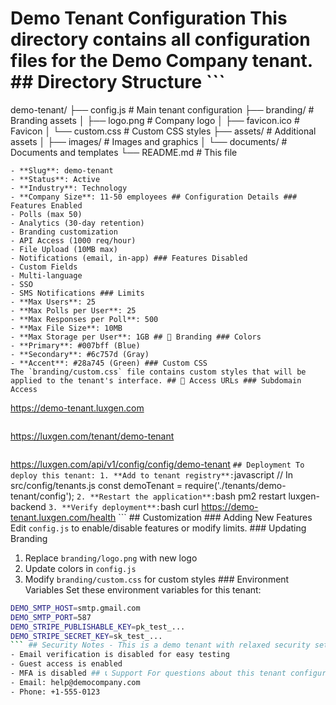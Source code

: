 # Demo Tenant Configuration This directory contains all configuration files for the **Demo Company** tenant. ## Directory Structure ```
demo-tenant/
├── config.js # Main tenant configuration
├── branding/ # Branding assets
│ ├── logo.png # Company logo
│ ├── favicon.ico # Favicon
│ └── custom.css # Custom CSS styles
├── assets/ # Additional assets
│ ├── images/ # Images and graphics
│ └── documents/ # Documents and templates
└── README.md # This file
``` ## Tenant Information - **Name**: Demo Company
- **Slug**: demo-tenant
- **Status**: Active
- **Industry**: Technology
- **Company Size**: 11-50 employees ## Configuration Details ### Features Enabled
- Polls (max 50)
- Analytics (30-day retention)
- Branding customization
- API Access (1000 req/hour)
- File Upload (10MB max)
- Notifications (email, in-app) ### Features Disabled
- Custom Fields
- Multi-language
- SSO
- SMS Notifications ### Limits
- **Max Users**: 25
- **Max Polls per User**: 25
- **Max Responses per Poll**: 500
- **Max File Size**: 10MB
- **Max Storage per User**: 1GB ## 🎨 Branding ### Colors
- **Primary**: #007bff (Blue)
- **Secondary**: #6c757d (Gray)
- **Accent**: #28a745 (Green) ### Custom CSS
The `branding/custom.css` file contains custom styles that will be applied to the tenant's interface. ## 🔗 Access URLs ### Subdomain Access
```
https://demo-tenant.luxgen.com
``` ### Path-based Access
```
https://luxgen.com/tenant/demo-tenant
``` ### API Access
```
https://luxgen.com/api/v1/config/config/demo-tenant
``` ## Deployment To deploy this tenant: 1. **Add to tenant registry**: ```javascript // In src/config/tenants.js const demoTenant = require('./tenants/demo-tenant/config'); ``` 2. **Restart the application**: ```bash pm2 restart luxgen-backend ``` 3. **Verify deployment**: ```bash curl https://demo-tenant.luxgen.com/health ``` ## Customization ### Adding New Features
Edit `config.js` to enable/disable features or modify limits. ### Updating Branding
1. Replace `branding/logo.png` with new logo
2. Update colors in `config.js`
3. Modify `branding/custom.css` for custom styles ### Environment Variables
Set these environment variables for this tenant:
```bash
DEMO_SMTP_HOST=smtp.gmail.com
DEMO_SMTP_PORT=587
DEMO_STRIPE_PUBLISHABLE_KEY=pk_test_...
DEMO_STRIPE_SECRET_KEY=sk_test_...
``` ## Security Notes - This is a demo tenant with relaxed security settings
- Email verification is disabled for easy testing
- Guest access is enabled
- MFA is disabled ## 📞 Support For questions about this tenant configuration:
- Email: help@democompany.com
- Phone: +1-555-0123 